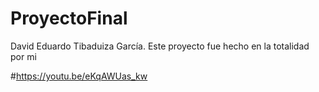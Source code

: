 # ProyectoFinal

David Eduardo Tibaduiza García. Este proyecto fue hecho en la totalidad por mi


#https://youtu.be/eKqAWUas_kw
